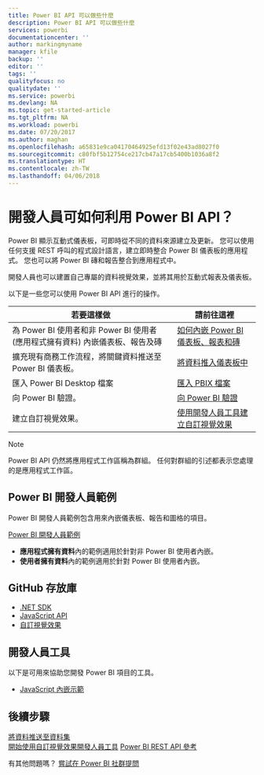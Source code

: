 ```yaml
---
title: Power BI API 可以做些什麼
description: Power BI API 可以做些什麼
services: powerbi
documentationcenter: ''
author: markingmyname
manager: kfile
backup: ''
editor: ''
tags: ''
qualityfocus: no
qualitydate: ''
ms.service: powerbi
ms.devlang: NA
ms.topic: get-started-article
ms.tgt_pltfrm: NA
ms.workload: powerbi
ms.date: 07/20/2017
ms.author: maghan
ms.openlocfilehash: a65831e9ca04170464925efd13f02e43ad8027f0
ms.sourcegitcommit: c80fbf5b12754ce217cb47a17cb5400b1036a8f2
ms.translationtype: HT
ms.contentlocale: zh-TW
ms.lasthandoff: 04/06/2018
---
```

# <a name="what-can-developers-do-with-the-power-bi-api"></a>開發人員可如何利用 Power BI API？
Power BI 顯示互動式儀表板，可即時從不同的資料來源建立及更新。 您可以使用任何支援 REST 呼叫的程式設計語言，建立即時整合 Power BI 儀表板的應用程式。 您也可以將 Power BI 磚和報告整合到應用程式中。

開發人員也可以建置自己專屬的資料視覺效果，並將其用於互動式報表及儀表板。 

以下是一些您可以使用 Power BI API 進行的操作。

| **若要這樣做** | **請前往這裡** |
| --- | --- |
| 為 Power BI 使用者和非 Power BI 使用者 (應用程式擁有資料) 內嵌儀表板、報告及磚 |[如何內嵌 Power BI 儀表板、報表和磚](embedding-content.md) |
| 擴充現有商務工作流程，將關鍵資料推送至 Power BI 儀表板。 |[將資料推入儀表板中](walkthrough-push-data.md) |
| 匯入 Power BI Desktop 檔案 |[匯入 PBIX 檔案](https://msdn.microsoft.com/library/mt243837.aspx) |
| 向 Power BI 驗證。 |[向 Power BI 驗證](get-azuread-access-token.md) |
| 建立自訂視覺效果。 |[使用開發人員工具建立自訂視覺效果](../service-custom-visuals-getting-started-with-developer-tools.md) |

> [!NOTE]
> Power BI API 仍然將應用程式工作區稱為群組。 任何對群組的引述都表示您處理的是應用程式工作區。
> 
> 

## <a name="power-bi-developer-samples"></a>Power BI 開發人員範例
Power BI 開發人員範例包含用來內嵌儀表板、報告和圖格的項目。

[Power BI 開發人員範例](https://github.com/Microsoft/PowerBI-Developer-Samples)

* **應用程式擁有資料**內的範例適用於針對非 Power BI 使用者內嵌。
* **使用者擁有資料**內的範例適用於針對 Power BI 使用者內嵌。

## <a name="github-repositories"></a>GitHub 存放庫
* [.NET SDK](https://github.com/Microsoft/PowerBI-CSharp)
* [JavaScript API](https://github.com/Microsoft/PowerBI-JavaScript)
* [自訂視覺效果](https://github.com/Microsoft/PowerBI-visuals)

## <a name="developer-tools"></a>開發人員工具
以下是可用來協助您開發 Power BI 項目的工具。

* [JavaScript 內嵌示範](https://microsoft.github.io/PowerBI-JavaScript/demo)

## <a name="next-steps"></a>後續步驟
[將資料推送至資料集](walkthrough-push-data.md)  
[開始使用自訂視覺效果開發人員工具](../service-custom-visuals-getting-started-with-developer-tools.md) 
[Power BI REST API 參考](https://msdn.microsoft.com/library/mt147898.aspx)  

有其他問題嗎？ [嘗試在 Power BI 社群提問](http://community.powerbi.com/)

